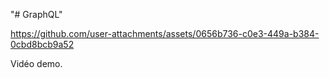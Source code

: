 "# GraphQL" 

https://github.com/user-attachments/assets/0656b736-c0e3-449a-b384-0cbd8bcb9a52

Vidéo demo.
